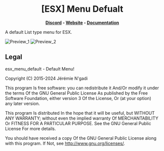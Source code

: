 <h1 align='center'>[ESX] Menu Defualt</a></h1><p align='center'><b><a href='https://discord.esx-framework.org/'>Discord</a> - <a href='https://esx-framework.org/'>Website</a> - <a href='https://docs.esx-legacy.com/legacy/installation'>Documentation</a></b></h5>

A default List type menu for ESX.

![Preview_1](https://cdn.discordapp.com/attachments/944789399852417096/997882867336101948/Screenshot_52.png)
![Preview_2](https://cdn.discordapp.com/attachments/944789399852417096/997882867688411176/Screenshot_53.png)

## Legal

esx_menu_default - Default Menu!

Copyright (C) 2015-2024 Jérémie N'gadi

This program Is free software: you can redistribute it And/Or modify it under the terms Of the GNU General Public License As published by the Free Software Foundation, either version 3 Of the License, Or (at your option) any later version.

This program Is distributed In the hope that it will be useful, but WITHOUT ANY WARRANTY; without even the implied warranty Of MERCHANTABILITY Or FITNESS FOR A PARTICULAR PURPOSE. See the GNU General Public License For more details.

You should have received a copy Of the GNU General Public License along with this program. If Not, see <http://www.gnu.org/licenses/>.
